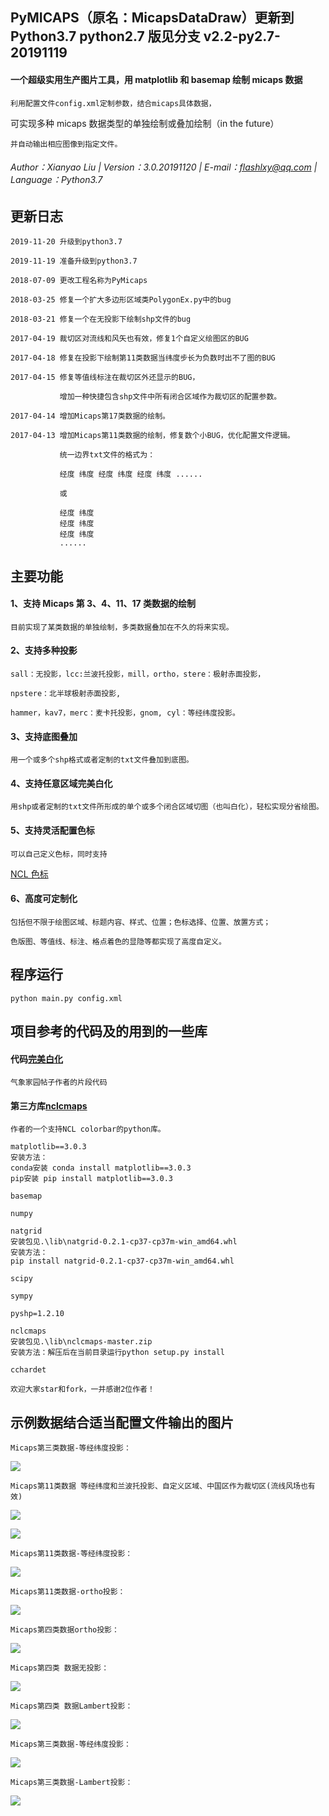 ## PyMICAPS（原名：MicapsDataDraw）更新到 Python3.7 python2.7 版见分支 v2.2-py2.7-20191119

#### 一个超级实用生产图片工具，用 matplotlib 和 basemap 绘制 micaps 数据

    利用配置文件config.xml定制参数，结合micaps具体数据，

可实现多种 micaps 数据类型的单独绘制或叠加绘制（in the future）

    并自动输出相应图像到指定文件。


###### Author：Xianyao Liu | Version：3.0.20191120 | E-mail：flashlxy@qq.com | Language：Python3.7

## 更新日志

    2019-11-20 升级到python3.7

    2019-11-19 准备升级到python3.7

    2018-07-09 更改工程名称为PyMicaps

    2018-03-25 修复一个扩大多边形区域类PolygonEx.py中的bug

    2018-03-21 修复一个在无投影下绘制shp文件的bug

    2017-04-19 裁切区对流线和风矢也有效，修复1个自定义绘图区的BUG

    2017-04-18 修复在投影下绘制第11类数据当纬度步长为负数时出不了图的BUG

    2017-04-15 修复等值线标注在裁切区外还显示的BUG，

               增加一种快捷包含shp文件中所有闭合区域作为裁切区的配置参数。

    2017-04-14 增加Micaps第17类数据的绘制。

    2017-04-13 增加Micaps第11类数据的绘制，修复数个小BUG，优化配置文件逻辑。

               统一边界txt文件的格式为：

               经度 纬度 经度 纬度 经度 纬度 ......

               或

               经度 纬度
               经度 纬度
               经度 纬度
               ......

## 主要功能

#### 1、支持 Micaps 第 3、4、11、17 类数据的绘制

    目前实现了某类数据的单独绘制，多类数据叠加在不久的将来实现。

#### 2、支持多种投影

    sall：无投影，lcc:兰波托投影，mill，ortho，stere：极射赤面投影，

    npstere：北半球极射赤面投影,

    hammer，kav7，merc：麦卡托投影，gnom, cyl：等经纬度投影。

#### 3、支持底图叠加

    用一个或多个shp格式或者定制的txt文件叠加到底图。

#### 4、支持任意区域完美白化

    用shp或者定制的txt文件所形成的单个或多个闭合区域切图（也叫白化），轻松实现分省绘图。

#### 5、支持灵活配置色标

    可以自己定义色标，同时支持

[NCL 色标](http://www.ncl.ucar.edu/Document/Graphics/color_table_gallery.shtml)

#### 6、高度可定制化

    包括但不限于绘图区域、标题内容、样式、位置；色标选择、位置、放置方式；

    色版图、等值线、标注、格点着色的显隐等都实现了高度自定义。

## 程序运行

    python main.py config.xml

## 项目参考的代码及的用到的一些库

#### 代码[完美白化](http://bbs.06climate.com/forum.php?mod=viewthread&tid=42437)

    气象家园帖子作者的片段代码

#### 第三方库[nclcmaps](http://bbs.06climate.com/forum.php?mod=viewthread&tid=43521)

    作者的一个支持NCL colorbar的python库。

    matplotlib==3.0.3
    安装方法：
    conda安装 conda install matplotlib==3.0.3
    pip安装 pip install matplotlib==3.0.3

    basemap

    numpy

    natgrid
    安装包见.\lib\natgrid-0.2.1-cp37-cp37m-win_amd64.whl
    安装方法：
    pip install natgrid-0.2.1-cp37-cp37m-win_amd64.whl

    scipy

    sympy

    pyshp=1.2.10

    nclcmaps
    安装包见.\lib\nclcmaps-master.zip
    安装方法：解压后在当前目录运行python setup.py install

    cchardet

    欢迎大家star和fork，一并感谢2位作者！

## 示例数据结合适当配置文件输出的图片

    Micaps第三类数据-等经纬度投影：

![](https://github.com/flashlxy/MicapsDataDraw/raw/master/images/xz.png)

    Micaps第11类数据 等经纬度和兰波托投影、自定义区域、中国区作为裁切区(流线风场也有效)

![](https://github.com/flashlxy/MicapsDataDraw/raw/master/images/10.png)

![](https://github.com/flashlxy/MicapsDataDraw/raw/master/images/11.png)

    Micaps第11类数据-等经纬度投影：

![](https://github.com/flashlxy/MicapsDataDraw/raw/master/images/9.png)

    Micaps第11类数据-ortho投影：

![](https://github.com/flashlxy/MicapsDataDraw/raw/master/images/7.png)

    Micaps第四类数据ortho投影：

![](https://github.com/flashlxy/MicapsDataDraw/raw/master/images/3.png)

    Micaps第四类 数据无投影：

![](https://github.com/flashlxy/MicapsDataDraw/raw/master/images/2.png)

    Micaps第四类 数据Lambert投影：

![](https://github.com/flashlxy/MicapsDataDraw/raw/master/images/1.png)

    Micaps第三类数据-等经纬度投影：

![](https://github.com/flashlxy/MicapsDataDraw/raw/master/images/4.png)

    Micaps第三类数据-Lambert投影：

![](https://github.com/flashlxy/MicapsDataDraw/raw/master/images/lcc.png)
